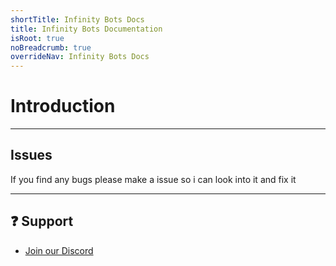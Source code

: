 ```yaml
---
shortTitle: Infinity Bots Docs
title: Infinity Bots Documentation
isRoot: true
noBreadcrumb: true
overrideNav: Infinity Bots Docs
---
```


# Introduction

---

## Issues

If you find any bugs please make a issue so i can look into it and fix it

---

## ❓ Support
* [Join our Discord](https://infinitybotlist.com/discord)

